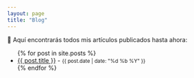 ```yaml
---
layout: page
title: "Blog"
---
```


📝 Aquí encontrarás todos mis artículos publicados hasta ahora:

<ul>
  {% for post in site.posts %}
    <li>
      <a href="{{ post.url }}">{{ post.title }}</a> - <small>{{ post.date | date: "%d %b %Y" }}</small>
    </li>
  {% endfor %}
</ul>
